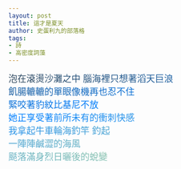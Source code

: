 ```yaml
---
layout: post
title: 這才是夏天
author: 史蛋利九的部落格
tags:
- 詩
- 高密度詞藻
---
```


<span style="font-size: large;
background: -webkit-linear-gradient(60deg, #34495b, #007fff, #8cc4af);
-webkit-background-clip: text;
-webkit-text-fill-color: transparent;">
泡在滾燙沙灘之中 腦海裡只想著滔天巨浪  
飢腸轆轆的單眼像機再也忍不住  
緊咬著豹紋比基尼不放  
她正享受著前所未有的衝刺快感  
我拿起牛車輪海釣竿 釣起  
一陣陣鹹澀的海風  
颳落滿身烈日曬後的蛻變  
</span>

